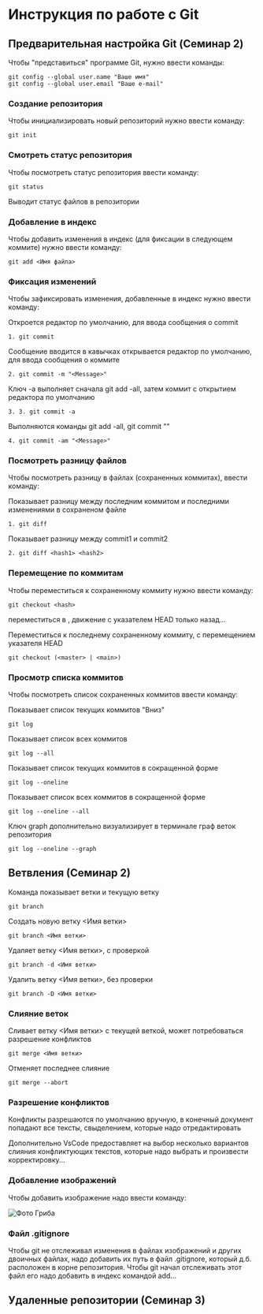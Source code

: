 # **Инструкция по работе с Git**

## Предварительная настройка Git (Семинар 2)

Чтобы "представиться" программе Git, нужно ввести команды:

    git config --global user.name "Ваше имя"
    git config --global user.email "Ваше e-mail"

### Создание репозитория

Чтобы инициализировать новый репозиторий нужно ввести команду:

    git init

### Смотреть статус репозитория

Чтобы посмотреть статус репозитория ввести команду:

    git status

Выводит статус файлов в репозитории

### Добавление в индекс

Чтобы добавить изменения в индекс (для фиксации в следующем коммите) нужно
ввести команду:

    git add <Имя файла>

### Фиксация изменений

Чтобы зафиксировать изменения, добавленные в индекс нужно ввести команду:

Откроется редактор по умолчанию, для ввода сообщения о commit 

    1. git commit  

Сообщение вводится в кавычках открывается редактор по умолчанию, для ввода сообщения о коммите

    2. git commit -m "<Message>" 

Ключ -а выполняет сначала git add -all, затем коммит с открытием редактора по умолчанию

    3. 3. git commit -a 

Выполняются команды git add -all, git commit "<Mesage>"

    4. git commit -am "<Message>"      

### Посмотреть разницу файлов

Чтобы посмотреть разницу в файлах (сохраненных коммитах), ввести команду:

Показывает разницу между последним коммитом и последними изменениями в сохраненом файле

    1. git diff  

Показывает разницу между commit1 и commit2

    2. git diff <hash1> <hash2>     

### Перемещение по коммитам

Чтобы переместиться к сохраненному коммиту нужно ввести команду:

    git checkout <hash>  

переместиться в <hash>, движение с указателем HEAD только назад...

Переместиться к последнему сохраненному коммиту, с перемещением указателя HEAD

    git checkout (<master> | <main>)    

### Просмотр списка коммитов

Чтобы посмотреть список сохраненных коммитов ввести команду:

Показывает список текущих коммитов "Вниз"

    git log 

Показывает список всех коммитов

    git log --all

Показывает список текущих коммитов в сокращенной форме

    git log --oneline

Показывает список всех коммитов в сокращенной форме

    git log --oneline --all 

Ключ graph дополнительно визуализирует в терминале граф веток репозитория

    git log --oneline --graph   

## Ветвления (Семинар 2)

Команда показывает ветки и текущую ветку

    git branch  

Создать новую ветку <Имя ветки>

    git branch <Имя ветки>

Удаляет ветку <Имя ветки>, с проверкой

    git branch -d <Имя ветки> 

Удалить ветку <Имя ветки>, без проверки

    git branch -D <Имя ветки>   

### Слияние веток

Сливает ветку <Имя ветки> с текущей веткой, может потребоваться разрешение конфликтов

    git merge <Имя ветки> 

Отменяет последнее слияние

    git merge --abort           

### Разрешение конфликтов

Конфликты разрешаются по умолчанию вручную, в конечный документ попадают все тексты, свыделением, которые надо отредактировать

Дополнительно VsCode предоставляет на выбор несколько вариантов слияния конфликтующих текстов, которые надо выбрать и произвести корректировку...
    
### Добавление изображений

Чтобы добавить изображение надо ввести команду:

![Фото Гриба](mushroom.jpg)

### Файл .gitignore

Чтобы git не отслеживал изменения в файлах изображений и других двоичных файлах,
надо добавить их путь в файл .gitignore, который д.б. расположен в корне репозитория. Чтобы git начал отслеживать этот файл его надо добавить в индекс командой add...

## Удаленные репозитории (Семинар 3)
